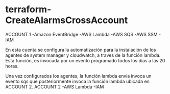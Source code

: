 # terraform-CreateAlarmsCrossAccount
ACCOUNT 1
    -Amazon EventBridge
    -AWS Lambda
    -AWS SQS
    -AWS SSM
    -IAM
    
En esta cuenta se configura la automatización para la instalación de los agentes de system manager y cloudwatch, a traves de la función lambda. Esta función, es invocada por un evento programado todos los dias a las 20 horas.

Una vez configurados los agentes, la función lambda envia invoca un evento sqs que posteriormente invoca la función lambda ubicada en ACCOUNT 2.
ACCOUNT 2
    -AWS Lambda
    -IAM